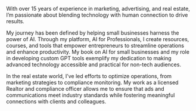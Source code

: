 With over 15 years of experience in marketing, advertising, and real estate, I’m passionate about blending technology with human connection to drive results.

My journey has been defined by helping small businesses harness the power of AI. Through my platform, AI for Professionals, I create resources, courses, and tools that empower entrepreneurs to streamline operations and enhance productivity. My book on AI for small businesses and my role in developing custom GPT tools exemplify my dedication to making advanced technology accessible and practical for non-tech audiences.

In the real estate world, I’ve led efforts to optimize operations, from marketing strategies to compliance monitoring. My work as a licensed Realtor and compliance officer allows me to ensure that ads and communications meet industry standards while fostering meaningful connections with clients and colleagues.


<!---
tlogandesigns/tlogandesigns is a ✨ special ✨ repository because its `README.md` (this file) appears on your GitHub profile.
You can click the Preview link to take a look at your changes.
--->
